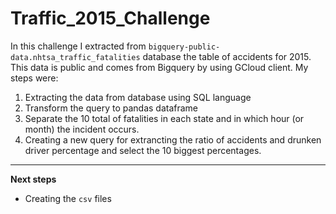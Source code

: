# Traffic_2015_Challenge

In this challenge I extracted from `bigquery-public-data.nhtsa_traffic_fatalities` database the table of accidents for 2015. This data is public and comes from Bigquery by using GCloud client. My steps were:

1. Extracting the data from database using SQL language
2. Transform the query to pandas dataframe
3. Separate the 10 total of fatalities in each state and in which hour (or month) the incident occurs.
4. Creating a new query for extrancting the ratio of accidents and drunken driver percentage and select the 10 biggest percentages.
-----------
**Next steps**
- Creating the ``csv`` files
 